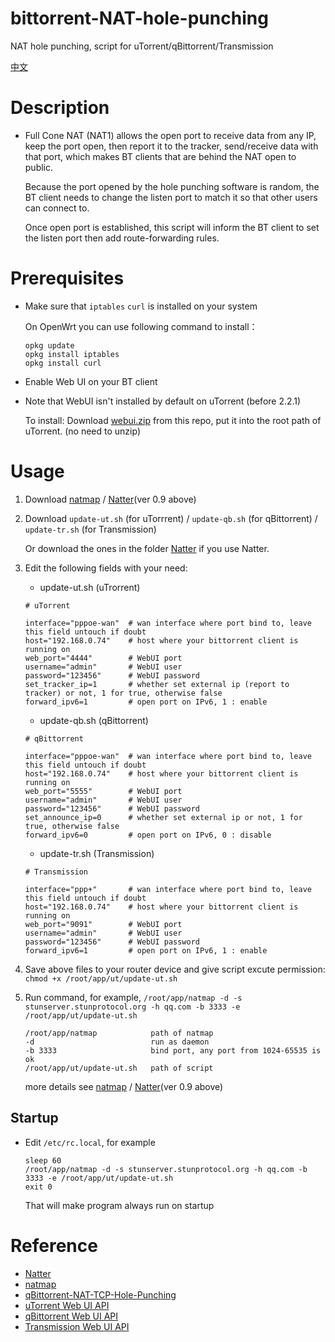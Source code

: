 # bittorrent-NAT-hole-punching
 NAT hole punching, script for uTorrent/qBittorrent/Transmission
 
 [中文](/README.zh.md)
 
# Description
 - Full Cone NAT (NAT1) allows the open port to receive data from any IP, keep the port open, then report it to the tracker, send/receive data with that port,
   which makes BT clients that are behind the NAT open to public.

   Because the port opened by the hole punching software is random, 
   the BT client needs to change the listen port to match it so that other users can connect to.

   Once open port is established, this script will inform the BT client to set the listen port then add route-forwarding rules.

# Prerequisites
 - Make sure that `iptables` `curl` is installed on your system
 
   On OpenWrt you can use following command to install：
   ```
   opkg update
   opkg install iptables
   opkg install curl
   ```
 - Enable Web UI on your BT client

 - Note that WebUI isn't installed by default on uTorrent (before 2.2.1)
   
   To install:  Download [webui.zip](/webui.zip) from this repo, put it into the root path of uTorrent. (no need to unzip)
   
# Usage
1. Download [natmap](https://github.com/heiher/natmap) / [Natter](https://github.com/MikeWang000000/Natter)(ver 0.9 above)

2. Download `update-ut.sh` (for uTorrrent) / `update-qb.sh` (for qBittorrent) / `update-tr.sh` (for Transmission)
   
   Or download the ones in the folder [Natter](/Natter) if you use Natter.
   
3. Edit the following fields with your need:
   - update-ut.sh (uTrorrent)
   ```
   # uTorrent

   interface="pppoe-wan"  # wan interface where port bind to, leave this field untouch if doubt
   host="192.168.0.74"    # host where your bittorrent client is running on
   web_port="4444"        # WebUI port
   username="admin"       # WebUI user
   password="123456"      # WebUI password
   set_tracker_ip=1       # whether set external ip (report to tracker) or not, 1 for true, otherwise false
   forward_ipv6=1         # open port on IPv6, 1 : enable
   ```
   
   - update-qb.sh (qBittorrent)
   ```
   # qBittorrent

   interface="pppoe-wan"  # wan interface where port bind to, leave this field untouch if doubt
   host="192.168.0.74"    # host where your bittorrent client is running on
   web_port="5555"        # WebUI port
   username="admin"       # WebUI user
   password="123456"      # WebUI password
   set_announce_ip=0      # whether set external ip or not, 1 for true, otherwise false
   forward_ipv6=0         # open port on IPv6, 0 : disable
   ```
   
   - update-tr.sh (Transmission)
   ```
   # Transmission

   interface="ppp+"       # wan interface where port bind to, leave this field untouch if doubt
   host="192.168.0.74"    # host where your bittorrent client is running on
   web_port="9091"        # WebUI port
   username="admin"       # WebUI user
   password="123456"      # WebUI password
   forward_ipv6=1         # open port on IPv6, 1 : enable
   ```
4. Save above files to your router device and give script excute permission: `chmod +x /root/app/ut/update-ut.sh`
5. Run command, for example, `/root/app/natmap -d -s stunserver.stunprotocol.org -h qq.com -b 3333 -e /root/app/ut/update-ut.sh`
   ```
   /root/app/natmap            path of natmap
   -d                          run as daemon
   -b 3333                     bind port, any port from 1024-65535 is ok
   /root/app/ut/update-ut.sh   path of script
   ```
   more details see [natmap](https://github.com/heiher/natmap) / [Natter](https://github.com/MikeWang000000/Natter)(ver 0.9 above)

## Startup 
- Edit `/etc/rc.local`, for example
  ```
  sleep 60
  /root/app/natmap -d -s stunserver.stunprotocol.org -h qq.com -b 3333 -e /root/app/ut/update-ut.sh
  exit 0
  ```
  That will make program always run on startup

# Reference
  - [Natter](https://github.com/MikeWang000000/Natter)
  - [natmap](https://github.com/heiher/natmap)
  - [qBittorrent-NAT-TCP-Hole-Punching](https://github.com/Mythologyli/qBittorrent-NAT-TCP-Hole-Punching)
  - [uTorrent Web UI API](https://github.com/bittorrent/webui/wiki/Web-UI-API)
  - [qBittorrent Web UI API](https://github.com/qbittorrent/qBittorrent/wiki/WebUI-API-(qBittorrent-4.1))
  - [Transmission Web UI API](https://github.com/transmission/transmission/blob/main/docs/rpc-spec.md)
